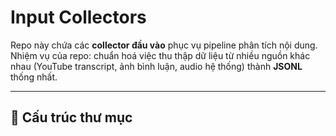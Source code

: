 # Input Collectors

Repo này chứa các **collector đầu vào** phục vụ pipeline phân tích nội dung.  
Nhiệm vụ của repo: chuẩn hoá việc thu thập dữ liệu từ nhiều nguồn khác nhau (YouTube transcript, ảnh bình luận, audio hệ thống) thành **JSONL** thống nhất.

---

## 📂 Cấu trúc thư mục
